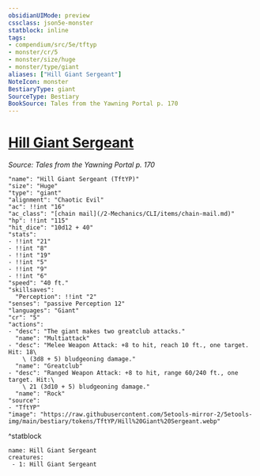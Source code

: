 ```yaml
---
obsidianUIMode: preview
cssclass: json5e-monster
statblock: inline
tags:
- compendium/src/5e/tftyp
- monster/cr/5
- monster/size/huge
- monster/type/giant
aliases: ["Hill Giant Sergeant"]
NoteIcon: monster
BestiaryType: giant
SourceType: Bestiary
BookSource: Tales from the Yawning Portal p. 170
---
```

# [Hill Giant Sergeant](2-Mechanics/CLI/bestiary/giant/hill-giant-sergeant-tftyp.md)
*Source: Tales from the Yawning Portal p. 170*  

```statblock
"name": "Hill Giant Sergeant (TftYP)"
"size": "Huge"
"type": "giant"
"alignment": "Chaotic Evil"
"ac": !!int "16"
"ac_class": "[chain mail](/2-Mechanics/CLI/items/chain-mail.md)"
"hp": !!int "115"
"hit_dice": "10d12 + 40"
"stats":
- !!int "21"
- !!int "8"
- !!int "19"
- !!int "5"
- !!int "9"
- !!int "6"
"speed": "40 ft."
"skillsaves":
  "Perception": !!int "2"
"senses": "passive Perception 12"
"languages": "Giant"
"cr": "5"
"actions":
- "desc": "The giant makes two greatclub attacks."
  "name": "Multiattack"
- "desc": "Melee Weapon Attack: +8 to hit, reach 10 ft., one target. Hit: 18\
    \ (3d8 + 5) bludgeoning damage."
  "name": "Greatclub"
- "desc": "Ranged Weapon Attack: +8 to hit, range 60/240 ft., one target. Hit:\
    \ 21 (3d10 + 5) bludgeoning damage."
  "name": "Rock"
"source":
- "TftYP"
"image": "https://raw.githubusercontent.com/5etools-mirror-2/5etools-img/main/bestiary/tokens/TftYP/Hill%20Giant%20Sergeant.webp"
```
^statblock

```encounter-table
name: Hill Giant Sergeant
creatures:
 - 1: Hill Giant Sergeant
```